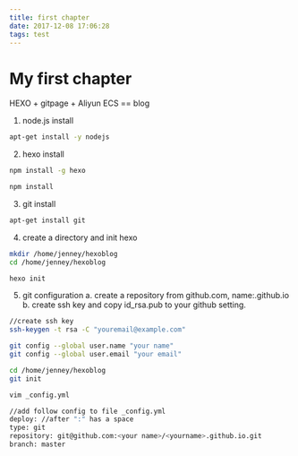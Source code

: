 ```yaml
---
title: first chapter
date: 2017-12-08 17:06:28
tags: test
---
```


# My first chapter

HEXO + gitpage + Aliyun ECS == blog

1. node.js install

```bash
apt-get install -y nodejs
```

2. hexo install

```bash
npm install -g hexo

npm install
```

<!-- more -->

3. git install

```bash
apt-get install git
```

4. create a directory and init hexo

```bash
mkdir /home/jenney/hexoblog
cd /home/jenney/hexoblog

hexo init
```

5. git configuration
  a. create a repository from github.com, name:<Your github account name>.github.io
  b. create ssh key and copy id_rsa.pub to your github setting.

```bash
//create ssh key
ssh-keygen -t rsa -C "youremail@example.com"
```
 
```bash
git config --global user.name "your name"
git config --global user.email "your email"

cd /home/jenney/hexoblog
git init

vim _config.yml

//add follow config to file _config.yml
deploy: //after ":" has a space
type: git
repository: git@github.com:<your name>/<yourname>.github.io.git
branch: master
```

